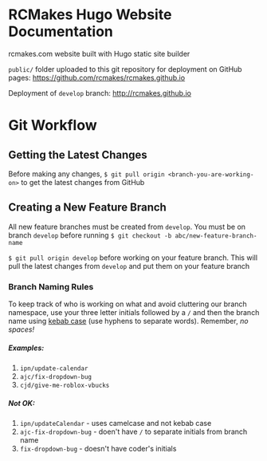 # RCMakes Hugo Website Documentation

rcmakes.com website built with Hugo static site builder

`public/` folder uploaded to this git repository for deployment on GitHub pages: https://github.com/rcmakes/rcmakes.github.io

Deployment of `develop` branch: http://rcmakes.github.io

# Git Workflow

## Getting the Latest Changes

Before making any changes, `$ git pull origin <branch-you-are-working-on>` to get the latest changes from GitHub

## Creating a New Feature Branch

All new feature branches must be created from `develop`. You must be on branch `develop` before running `$ git checkout -b abc/new-feature-branch-name`

`$ git pull origin develop` before working on your feature branch. This will pull the latest changes from `develop` and put them on your feature branch

### Branch Naming Rules

To keep track of who is working on what and avoid cluttering our branch namespace, use your three letter initials followed by a `/` and then the branch name using [kebab case](http://wiki.c2.com/?KebabCase) (use hyphens to separate words). Remember, *no spaces!*

##### Examples:

1. `ipn/update-calendar`
2. `ajc/fix-dropdown-bug`
3. `cjd/give-me-roblox-vbucks`

##### Not OK:

1. `ipn/updateCalendar` - uses camelcase and not kebab case
2. `ajc-fix-dropdown-bug` - doen't have `/` to separate initials from branch name
3. `fix-dropdown-bug` - doesn't have coder's initials
